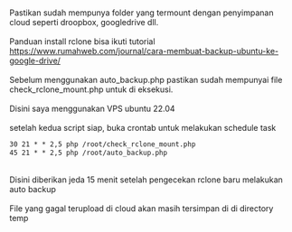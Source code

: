 <br> Pastikan sudah mempunya folder yang termount dengan penyimpanan cloud seperti droopbox, googledrive dll.
<br> 
<br> Panduan install rclone bisa ikuti tutorial https://www.rumahweb.com/journal/cara-membuat-backup-ubuntu-ke-google-drive/
<br> 
<br> Sebelum menggunakan auto_backup.php pastikan sudah mempunyai file check_rclone_mount.php untuk di eksekusi.
<br> 
<br> Disini saya menggunakan VPS ubuntu 22.04
<br> 
<br> setelah kedua script siap, buka crontab untuk melakukan schedule task
```apache 
30 21 * * 2,5 php /root/check_rclone_mount.php
45 21 * * 2,5 php /root/auto_backup.php
``` 
<br> Disini diberikan jeda 15 menit setelah pengecekan rclone baru melakukan auto backup
<br> 
<br> File yang gagal terupload di cloud akan masih tersimpan di di directory temp
